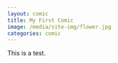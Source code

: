 ```yaml
---
layout: comic
title: My First Comic
image: /media/site-img/flower.jpg
categories: comic
---
```


This is a test.